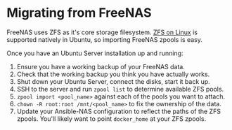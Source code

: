 # Migrating from FreeNAS

FreeNAS uses ZFS as it's core storage filesystem. [ZFS on Linux](https://zfsonlinux.org/) is supported natively in Ubuntu, so importing FreeNAS zpools is easy.

Once you have an Ubuntu Server installation up and running:

1. Ensure you have a working backup of your FreeNAS data.
2. Check that the working backup you think you have actually works.
3. Shut down your Ubuntu Server, connect the disks, start it back up.
4. SSH to the server and run `zpool list` to determine available ZFS pools.
5. `zpool import <pool_name>` against each of the pools you want to attach.
6. `chown -R root:root /mnt/<pool_name>` to fix the ownership of the data.
7. Update your Ansible-NAS configuration to reflect the paths of the ZFS zpools. You'll likely want to point `docker_home` at your ZFS zpools.
